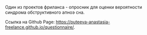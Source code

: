 Один из проектов фриланса - опросник для оценки вероятности синдрома обструктивного апноэ сна.

Ссылка на Github Page: https://puteeva-anastasia-freelance.github.io/questionnaire/.
